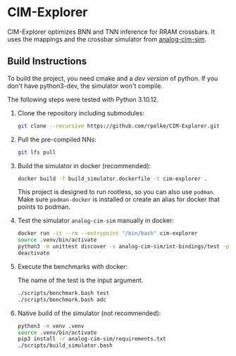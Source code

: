 # CIM-Explorer
CIM-Explorer optimizes BNN and TNN inference for RRAM crossbars.
It uses the mappings and the crossbar simulator from [analog-cim-sim](https://github.com/rpelke/analog-cim-sim).

## Build Instructions
To build the project, you need cmake and a *dev version* of python.
If you don't have python3-dev, the simulator won't compile.

The following steps were tested with Python 3.10.12. 

1. Clone the repository including submodules:

    ```bash
    git clone --recursive https://github.com/rpelke/CIM-Explorer.git
    ```

1. Pull the pre-compiled NNs:

    ```bash
    git lfs pull
    ```

1. Build the simulator in docker (recommended):

    ```bash
    docker build -f build_simulator.dockerfile -t cim-explorer .
    ```
    This project is designed to run rootless, so you can also use `podman`.
    Make sure `podman-docker` is installed or create an alias for docker that points to podman.

1. Test the simulator `analog-cim-sim` manually in docker:

    ```bash
    docker run -it --rm --entrypoint "/bin/bash" cim-explorer
    source .venv/bin/activate
    python3 -m unittest discover -s analog-cim-sim/int-bindings/test -p '*_test.py'
    deactivate
    ```

1. Execute the benchmarks with docker:

    The name of the test is the input argument.
    ```bash
    ./scripts/benchmark.bash test
    ./scripts/benchmark.bash adc
    ```

1. Native build of the simulator (not recommended):

    ```bash
    python3 -m venv .venv
    source .venv/bin/activate
    pip3 install -r analog-cim-sim/requirements.txt
    ./scripts/build_simulator.bash
    ```
